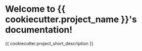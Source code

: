# Welcome to {{ cookiecutter.project_name }}'s documentation!

{{ cookiecutter.project_short_description }}
